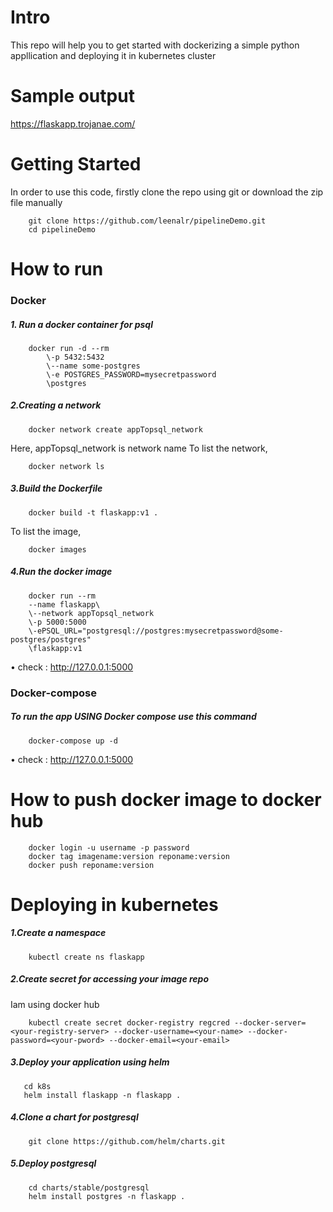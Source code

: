 <h1>Intro</h1>

This repo will help you to get started with dockerizing a simple python appllication and deploying it in kubernetes cluster

<h1>Sample output</h1>

https://flaskapp.trojanae.com/

<h1> Getting Started</h1>
In order to use this code, firstly clone the repo using git or download the zip file manually
        
        git clone https://github.com/leenalr/pipelineDemo.git
        cd pipelineDemo
        
<h1>How to run </h1>

<h3>Docker</h3>

<h5>1. Run a docker container for psql</h5>

        docker run -d --rm 
            \-p 5432:5432 
            \--name some-postgres 
            \-e POSTGRES_PASSWORD=mysecretpassword 
            \postgres
            
<h5>2.Creating a network</h5>

        docker network create appTopsql_network
 
Here, appTopsql_network is network name
To list the network,
    
        docker network ls
      
<h5>3.Build the Dockerfile</h5>

        docker build -t flaskapp:v1 .
  
To list the image,
  
        docker images 
<h5>4.Run the docker image</h5>
        
        docker run --rm 
        --name flaskapp\
        \--network appTopsql_network 
        \-p 5000:5000 
        \-ePSQL_URL="postgresql://postgres:mysecretpassword@some-postgres/postgres"
        \flaskapp:v1
        
        
 • check : http://127.0.0.1:5000
 
<h3>Docker-compose</h3>

<h5>To run the app USING Docker compose use this command</h5>

        docker-compose up -d
        
• check : http://127.0.0.1:5000

<h1> How to push docker image to docker hub</h1>

        docker login -u username -p password
        docker tag imagename:version reponame:version
        docker push reponame:version

<h1>Deploying in kubernetes</h1>

<h5>1.Create a namespace</h5>

        kubectl create ns flaskapp
<h5>2.Create secret for accessing your image repo</h5>
        Iam using docker hub
        
        kubectl create secret docker-registry regcred --docker-server=<your-registry-server> --docker-username=<your-name> --docker-password=<your-pword> --docker-email=<your-email>
        
<h5>3.Deploy your application using helm</h5>
 
       cd k8s
       helm install flaskapp -n flaskapp .
       
<h5>4.Clone a chart for postgresql</h5>

        git clone https://github.com/helm/charts.git
        
<h5>5.Deploy postgresql</h5>

        cd charts/stable/postgresql
        helm install postgres -n flaskapp .
        

